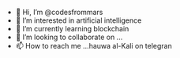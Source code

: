 - 👋 Hi, I’m @codesfrommars
- 👀 I’m interested in artificial intelligence
- 🌱 I’m currently learning blockchain
- 💞️ I’m looking to collaborate on ...
- 📫 How to reach me ...hauwa al-Kali on telegran

<!---
codesfrommars/codesfrommars is a ✨ special ✨ repository because its `README.md` (this file) appears on your GitHub profile.
You can click the Preview link to take a look at your changes.
--->
